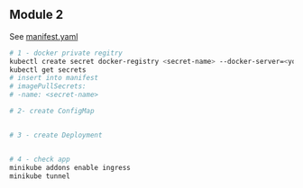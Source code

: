 ## Module 2  
  
See [manifest.yaml](app-manifest.yaml)  
  

```sh
# 1 - docker private regitry
kubectl create secret docker-registry <secret-name> --docker-server=<your-registry-server> --docker-username=<your-name> --docker-password=<your-pword> --docker-email=<your-email>
kubectl get secrets
# insert into manifest
# imagePullSecrets:
# -name: <secret-name> 

# 2- create ConfigMap


# 3 - create Deployment


# 4 - check app
minikube addons enable ingress
minikube tunnel



```
  